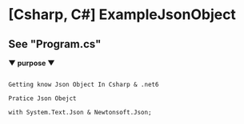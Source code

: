 # [Csharp, C#] ExampleJsonObject 

## **See "Program.cs"**

**▼ purpose ▼**

```

Getting know Json Object In Csharp & .net6 

Pratice Json Obejct

with System.Text.Json & Newtonsoft.Json;

```
